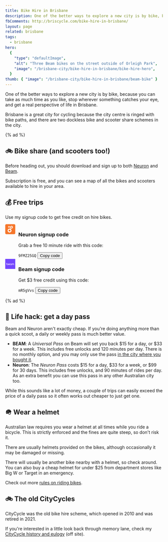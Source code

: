 ```yaml
---
title: Bike Hire in Brisbane
description: One of the better ways to explore a new city is by bike, because you can take as much time as you like to stop wherever something catches your eye.
fbComments: http://briscycle.com/bike-hire-in-brisbane/
layout: page
related: brisbane
tags:
  - brisbane
hero:
  {
    "type": "defaultImage",
    "alt": "Three Beam bikes on the street outside of Orleigh Park",
    "image": "/brisbane-city/bike-hire-in-brisbane/bike-hire-hero",
  }
thumb: { "image": "/brisbane-city/bike-hire-in-brisbane/beam-bike" }
---
```


One of the better ways to explore a new city is by bike, because you can take as much time as you like, stop wherever something catches your eye, and get a real perspective of life in Brisbane.

Brisbane is a great city for cycling because the city centre is ringed with bike paths, and there are two dockless bike and scooter share schemes in the city.

{% ad %}

## 🚲 Bike share (and scooters too!)

Before heading out, you should download and sign up to both [Neuron](https://www.rideneuron.com/) and [Beam](https://www.ridebeam.com/).

Subscription is free, and you can see a map of all the bikes and scooters available to hire in your area.

## 💰 Free trips

Use my signup code to get free credit on hire bikes.

<div class="cards">
  <div class="card__link" >
    <div class="card__content" style="display:flex;">
      <div style="margin-right:10px;">
        <img src="neuron.webp" role="presentation" width=32 height=32 />
      </div>
      <div>
        <h3> Neuron signup code</h3>
        <p>Grab a free 10 minute ride with this code:</p>
        <aside class="copy-code">
          <code id="neuron-code" class="copy-code__text">9FMZ25GQ</code>
          <button class="copy-code__button" data-clipboard-target="#neuron-code">
          Copy code
          </button>
        </aside>
      </div>
    </div>
  </div>
  <div class="card__link">
    <div class="card__content" style="display:flex">
      <div style="margin-right:10px;"><img src="beam.webp" role="presentation" width=32 height=32 />
      </div>
      <div>
        <h3>Beam signup code</h3>
        <p>Get $3 free credit using this code:</p>
        <aside class="copy-code">
          <code id="beam-code" data-owner="ash" class="copy-code__text">mR5gVvs</code>
          <!-- code id="beam-code" data-owner="tae" class="copy-code__text">Az3rHAN</code -->
          <button class="copy-code__button" data-clipboard-target="#beam-code">
          Copy code
          </button>
        </aside>
      </div>
    </div>
  </div>
</div>

{% ad %}

## 🤑 Life hack: get a day pass

Beam and Neuron aren't exactly cheap. If you're doing anything more than a quick scoot, a daily or weekly pass is much better value.

- **BEAM**: A _Universal Pass_ on Beam will set you back $15 for a day, or $33 for a week. This includes free unlocks and 120 minutes per day. There is no monthly option, and you may only use the pass [in the city where you bought it](https://support.ridebeam.com/en/articles/6795893-am-i-able-to-use-my-pass-in-other-cities).
- **Neuron**: The _Neuron Pass_ costs $15 for a day, $33 for a week, or $99 for 30 days. This includes free unlocks, and 90 minutes of rides per day. As an extra benefit you can use this pass in any other Australian city too.

While this sounds like a lot of money, a couple of trips can easily exceed the price of a daily pass so it often works out cheaper to just get one.

## 🪖 Wear a helmet

Australian law requires you wear a helmet at all times while you ride a bicycle. This is strictly enforced and the fines are quite steep, so don't risk it.

There are usually helmets provided on the bikes, although occasionally it may be damaged or missing.

There will usually be another bike nearby with a helmet, so check around. You can also buy a cheap helmet for under $25 from department stores like Big W or Target in an emergency.

Check out more [rules on riding bikes](/bicycle-regulation).

## 🚲 The old CityCycles

CityCycle was the old bike hire scheme, which opened in 2010 and was retired in 2021.

If you're interested in a little look back through memory lane, check my [CityCycle history and eulogy](https://ash.ms/2022/01/30/brisbane-citycycle/) (off site).
